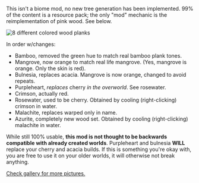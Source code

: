 This isn't a biome mod, no new tree generation has been implemented. 99% of the content is a resource pack; the only "mod" mechanic is the reimplementation of pink wood. See below.

![8 different colored wood planks](https://cdn.modrinth.com/data/cached_images/e258a156e588e1d7aea04c32de2286822410c547.png)

In order w/changes:
- Bamboo, removed the green hue to match real bamboo plank tones.
- Mangrove, now orange to match real life mangrove. (Yes, mangrove is orange. Only the skin is red).
- Bulnesia, replaces acacia. Mangrove is now orange, changed to avoid repeats.
- Purpleheart, _replaces_ cherry _in the overworld_. See rosewater.
- Crimson, actually red.
- Rosewater, used to be cherry. Obtained by cooling (right-clicking) crimson in water.
- Malachite, replaces warped only in name.
- Azurite, completely new wood set. Obtained by cooling (right-clicking) malachite in water.

While still 100% usable, **this mod is not thought to be backwards compatible with already created worlds**. Purpleheart and bulnesia **WILL** replace your cherry and acacia builds. If this is something you're okay with, you are free to use it on your older worlds, it will otherwise not break anything.

[Check gallery for more pictures.](https://modrinth.com/mod/karambit/gallery)
